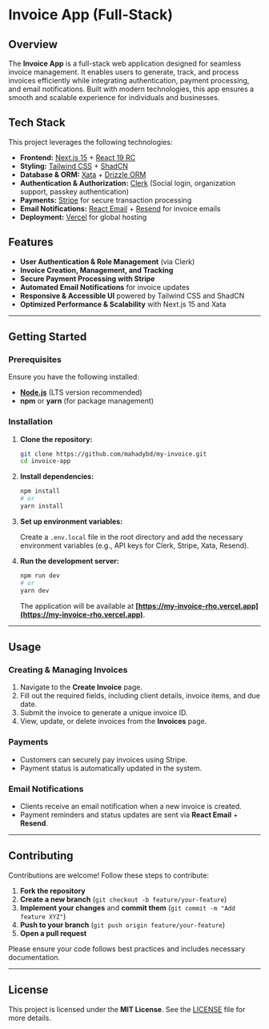 # Invoice App (Full-Stack)

## Overview

The **Invoice App** is a full-stack web application designed for seamless invoice management. It enables users to generate, track, and process invoices efficiently while integrating authentication, payment processing, and email notifications. Built with modern technologies, this app ensures a smooth and scalable experience for individuals and businesses.

## Tech Stack

This project leverages the following technologies:

- **Frontend:** [Next.js 15](https://nextjs.org/) + [React 19 RC](https://react.dev/)
- **Styling:** [Tailwind CSS](https://tailwindcss.com/) + [ShadCN](https://ui.shadcn.com/)
- **Database & ORM:** [Xata](https://xata.io/) + [Drizzle ORM](https://orm.drizzle.team/)
- **Authentication & Authorization:** [Clerk](https://clerk.dev/) (Social login, organization support, passkey authentication)
- **Payments:** [Stripe](https://stripe.com/) for secure transaction processing
- **Email Notifications:** [React Email](https://react.email/) + [Resend](https://resend.com/) for invoice emails
- **Deployment:** [Vercel](https://vercel.com/) for global hosting

## Features

- **User Authentication & Role Management** (via Clerk)
- **Invoice Creation, Management, and Tracking**
- **Secure Payment Processing with Stripe**
- **Automated Email Notifications** for invoice updates
- **Responsive & Accessible UI** powered by Tailwind CSS and ShadCN
- **Optimized Performance & Scalability** with Next.js 15 and Xata

---

## Getting Started

### Prerequisites

Ensure you have the following installed:

- **[Node.js](https://nodejs.org/)** (LTS version recommended)
- **npm** or **yarn** (for package management)

### Installation

1. **Clone the repository:**

   ```sh
   git clone https://github.com/mahadybd/my-invoice.git
   cd invoice-app
   ```

2. **Install dependencies:**

   ```sh
   npm install
   # or
   yarn install
   ```

3. **Set up environment variables:**

   Create a `.env.local` file in the root directory and add the necessary environment variables (e.g., API keys for Clerk, Stripe, Xata, Resend).

4. **Run the development server:**

   ```sh
   npm run dev
   # or
   yarn dev
   ```

   The application will be available at **[https://my-invoice-rho.vercel.app](https://my-invoice-rho.vercel.app)**.

---

## Usage

### Creating & Managing Invoices

1. Navigate to the **Create Invoice** page.
2. Fill out the required fields, including client details, invoice items, and due date.
3. Submit the invoice to generate a unique invoice ID.
4. View, update, or delete invoices from the **Invoices** page.

### Payments

- Customers can securely pay invoices using Stripe.
- Payment status is automatically updated in the system.

### Email Notifications

- Clients receive an email notification when a new invoice is created.
- Payment reminders and status updates are sent via **React Email** + **Resend**.

---

## Contributing

Contributions are welcome! Follow these steps to contribute:

1. **Fork the repository**
2. **Create a new branch** (`git checkout -b feature/your-feature`)
3. **Implement your changes** and **commit them** (`git commit -m "Add feature XYZ"`)
4. **Push to your branch** (`git push origin feature/your-feature`)
5. **Open a pull request**

Please ensure your code follows best practices and includes necessary documentation.

---

## License

This project is licensed under the **MIT License**. See the [LICENSE](LICENSE) file for more details.
